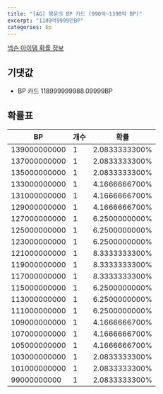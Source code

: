 ```yaml
---
title: "[AG] 행운의 BP 카드 (990억~1390억 BP)"
excerpt: "1189억9999만BP"
categories: bp
---
```

[넥슨 아이템 확률 정보](http://iteminfo.nexon.com/probability/fco?sn=7666)

## 기댓값
  - BP 카드 118999999988.09999BP

## 확률표

|BP|개수|확률|
|---|---|---|
|139000000000|1|2.0833333300%|
|137000000000|1|2.0833333300%|
|135000000000|1|2.0833333300%|
|133000000000|1|4.1666666700%|
|131000000000|1|4.1666666700%|
|129000000000|1|4.1666666700%|
|127000000000|1|6.2500000000%|
|125000000000|1|6.2500000000%|
|123000000000|1|6.2500000000%|
|121000000000|1|8.3333333300%|
|119000000000|1|8.3333333300%|
|117000000000|1|8.3333333300%|
|115000000000|1|6.2500000000%|
|113000000000|1|6.2500000000%|
|111000000000|1|6.2500000000%|
|109000000000|1|4.1666666700%|
|107000000000|1|4.1666666700%|
|105000000000|1|4.1666666700%|
|103000000000|1|2.0833333300%|
|101000000000|1|2.0833333300%|
|99000000000|1|2.0833333300%|
